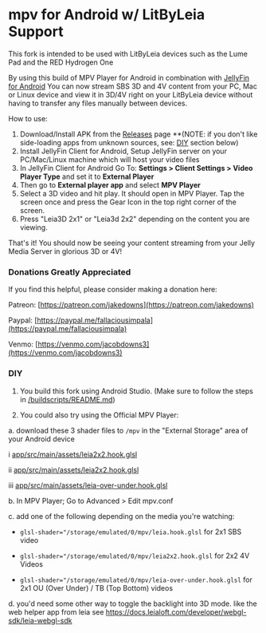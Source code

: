# mpv for Android w/ LitByLeia Support

This fork is intended to be used with LitByLeia devices such as the Lume Pad and the RED Hydrogen One

By using this build of MPV Player for Android in combination with [JellyFin for Android](https://github.com/jellyfin/jellyfin-android) You can now stream SBS 3D and 4V content from your PC, Mac or Linux device and view it in 3D/4V right on your LitByLeia device without having to transfer any files manually between devices.

How to use:
1. Download/Install APK from the [Releases](https://github.com/jakedowns/mpv-android/releases) page **(NOTE: if you don't like side-loading apps from unknown sources, see: [DIY](#DIY) section below)
2. Install JellyFin Client for Android, Setup JellyFin server on your PC/Mac/Linux machine which will host your video files
3. In JellyFin Client for Android Go To: **Settings > Client Settings > Video Player Type** and set it to **External Player**
4. Then go to **External player app** and select **MPV Player**
5. Select a 3D video and hit play. It should open in MPV Player. Tap the screen once and press the Gear Icon in the top right corner of the screen.
6. Press "Leia3D 2x1" or "Leia3d 2x2" depending on the content you are viewing.

That's it! You should now be seeing your content streaming from your Jelly Media Server in glorious 3D or 4V!

### Donations Greatly Appreciated

If you find this helpful, please consider making a donation here:

Patreon: [https://patreon.com/jakedowns](https://patreon.com/jakedowns)

Paypal: [https://paypal.me/fallaciousimpala](https://paypal.me/fallaciousimpala)

Venmo: [https://venmo.com/jacobdowns3](https://venmo.com/jacobdowns3)

### DIY

1. You build this fork using Android Studio. (Make sure to follow the steps in [/buildscripts/README.md](/buildscripts/README.md))

2. You could also try using the Official MPV Player:

  a. download these 3 shader files to `/mpv` in the "External Storage" area of your Android device
    
   i [app/src/main/assets/leia2x2.hook.glsl](app/src/main/assets/leia2x2.hook.glsl) 
    
   ii [app/src/main/assets/leia2x2.hook.glsl](app/src/main/assets/leia2x2.hook.glsl) 
    
   iii [app/src/main/assets/leia-over-under.hook.glsl](app/src/main/assets/leia-over-under.hook.glsl) 
    
   

  b. In MPV Player; Go to Advanced > Edit mpv.conf

  c. add one of the following depending on the media you're watching:
   
   - `glsl-shader="/storage/emulated/0/mpv/leia.hook.glsl` for 2x1 SBS video 
  
   - `glsl-shader="/storage/emulated/0/mpv/leia2x2.hook.glsl` for 2x2 4V Videos
     
   - `glsl-shader="/storage/emulated/0/mpv/leia-over-under.hook.glsl` for 2x1 OU (Over Under) / TB (Top Bottom) videos

  d. you'd need some other way to toggle the backlight into 3D mode. like the web helper app from leia
     see https://docs.leialoft.com/developer/webgl-sdk/leia-webgl-sdk
